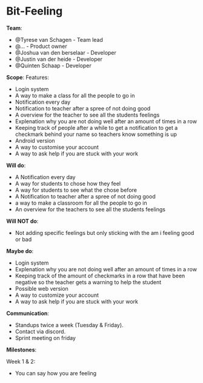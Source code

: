 # Bit-Feeling

**Team**:

- @Tyrese van Schagen - Team lead
- @... - Product owner
- @Joshua van den berselaar - Developer
- @Justin van der heide - Developer
- @Quinten Schaap - Developer

**Scope**:
Features:
- Login system
- A way to make a class for all the people to go in
- Notification every day
- Notification to teacher after a spree of not doing good
- A overview for the teacher to see all the students feelings
- Explenation why you are not doing well after an amount of times in a row
- Keeping track of people after a while to get a notification to get a checkmark behind your name so teachers know something is up
- Android version
- A way to customise your account
- A way to ask help if you are stuck with your work

**Will do**:
- A Notification every day
- A way for students to chose how they feel
- A way for students to see what the chose before
- A Notification to teacher after a spree of not doing good
- a way to make a classroom for all the people to go in
- An overview for the teachers to see all the students feelings


**Will NOT do**:
- Not adding specific feelings but only sticking with the am i feeling good or bad


**Maybe do**:
- Login system
- Explenation why you are not doing well after an amount of times in a row
- Keeping track of the amount of checkmarks in a row that have been negative so the teacher gets a warning to help the student
- Possible web version
- A way to customize your account
- A way to ask help if you are stuck with your work

**Communication**:
- Standups twice a week (Tuesday & Friday).
- Contact via discord.
- Sprint meeting on friday

**Milestones**:

Week 1 & 2: 
- You can say how you are feeling
